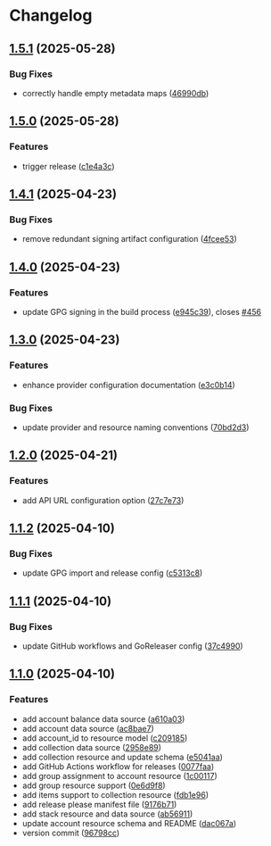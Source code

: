 # Changelog

## [1.5.1](https://github.com/HautechAI/terraform-provider-hautechai/compare/v1.5.0...v1.5.1) (2025-05-28)


### Bug Fixes

* correctly handle empty metadata maps ([46990db](https://github.com/HautechAI/terraform-provider-hautechai/commit/46990db26e9b798a0aa5c073e5c7abd5ec33c8b7))

## [1.5.0](https://github.com/HautechAI/terraform-provider-hautechai/compare/v1.4.1...v1.5.0) (2025-05-28)


### Features

* trigger release ([c1e4a3c](https://github.com/HautechAI/terraform-provider-hautechai/commit/c1e4a3c3c157fbaec446d0b52d20d09bea5450f7))

## [1.4.1](https://github.com/HautechAI/terraform-provider-hautechai/compare/v1.4.0...v1.4.1) (2025-04-23)


### Bug Fixes

* remove redundant signing artifact configuration ([4fcee53](https://github.com/HautechAI/terraform-provider-hautechai/commit/4fcee536cb5c9b21f8700bec738b6291637bd040))

## [1.4.0](https://github.com/HautechAI/terraform-provider-hautechai/compare/v1.3.0...v1.4.0) (2025-04-23)


### Features

* update GPG signing in the build process ([e945c39](https://github.com/HautechAI/terraform-provider-hautechai/commit/e945c39623156550d9618e81f0af36b43fbdc029)), closes [#456](https://github.com/HautechAI/terraform-provider-hautechai/issues/456)

## [1.3.0](https://github.com/HautechAI/terraform-provider-hautechai/compare/v1.2.0...v1.3.0) (2025-04-23)


### Features

* enhance provider configuration documentation ([e3c0b14](https://github.com/HautechAI/terraform-provider-hautechai/commit/e3c0b14693df9b38c779cc71c71790ee7cb5b1cf))


### Bug Fixes

* update provider and resource naming conventions ([70bd2d3](https://github.com/HautechAI/terraform-provider-hautechai/commit/70bd2d3ea41ead166b8f6653f32616c96bb364bd))

## [1.2.0](https://github.com/HautechAI/terraform-provider-hautechai/compare/v1.1.2...v1.2.0) (2025-04-21)


### Features

* add API URL configuration option ([27c7e73](https://github.com/HautechAI/terraform-provider-hautechai/commit/27c7e73be72023a419386a58f6e37c7553afe5a2))

## [1.1.2](https://github.com/HautechAI/terraform-provider-hautechai/compare/v1.1.1...v1.1.2) (2025-04-10)


### Bug Fixes

* update GPG import and release config ([c5313c8](https://github.com/HautechAI/terraform-provider-hautechai/commit/c5313c8a38e6ddbaf889788113073f62c3df7f7a))

## [1.1.1](https://github.com/HautechAI/terraform-provider-hautechai/compare/v1.1.0...v1.1.1) (2025-04-10)


### Bug Fixes

* update GitHub workflows and GoReleaser config ([37c4990](https://github.com/HautechAI/terraform-provider-hautechai/commit/37c499037a34a060fc3e9112053403b3c8ce766e))

## [1.1.0](https://github.com/HautechAI/terraform-provider-hautechai/compare/v1.0.0...v1.1.0) (2025-04-10)


### Features

* add account balance data source ([a610a03](https://github.com/HautechAI/terraform-provider-hautechai/commit/a610a037302699e1e90ea60f79f0ca700c5055a2))
* add account data source ([ac8bae7](https://github.com/HautechAI/terraform-provider-hautechai/commit/ac8bae74e673b3e499dc3533d76456b311d5e097))
* add account_id to resource model ([c209185](https://github.com/HautechAI/terraform-provider-hautechai/commit/c209185263eac23a15f7fdf983fb7cdec2b0473d))
* add collection data source ([2958e89](https://github.com/HautechAI/terraform-provider-hautechai/commit/2958e897029eb0c0871d1def7f623859abc09268))
* add collection resource and update schema ([e5041aa](https://github.com/HautechAI/terraform-provider-hautechai/commit/e5041aa73326b0bae7a774e4bc737633d02d9d7d))
* add GitHub Actions workflow for releases ([0077faa](https://github.com/HautechAI/terraform-provider-hautechai/commit/0077faaf9189106f7e8f922df0b3e51b3d39d366))
* add group assignment to account resource ([1c00117](https://github.com/HautechAI/terraform-provider-hautechai/commit/1c00117c7341db0badd1a085df79ca82daa30289))
* add group resource support ([0e6d9f8](https://github.com/HautechAI/terraform-provider-hautechai/commit/0e6d9f8891e13d66c87ba0fc3563947019a28790))
* add items support to collection resource ([fdb1e96](https://github.com/HautechAI/terraform-provider-hautechai/commit/fdb1e9640a7ed25ee0aeaa90210107f281ee5b62))
* add release please manifest file ([9176b71](https://github.com/HautechAI/terraform-provider-hautechai/commit/9176b716cbb0b58661e5a85200019367e21aa480))
* add stack resource and data source ([ab56911](https://github.com/HautechAI/terraform-provider-hautechai/commit/ab569111f4e1c3ad4f05b8f406d576c19e18ad00))
* update account resource schema and README ([dac067a](https://github.com/HautechAI/terraform-provider-hautechai/commit/dac067ae351725ec50d2c228e0117262f433f625))
* version commit ([96798cc](https://github.com/HautechAI/terraform-provider-hautechai/commit/96798cce6d77eac6e6aa30c4f524fd90f5eaf9c2))
